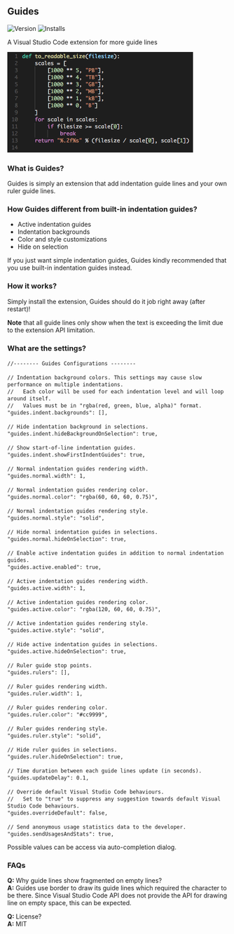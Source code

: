## Guides
![Version](http://vsmarketplacebadge.apphb.com/version/spywhere.guides.svg)
![Installs](http://vsmarketplacebadge.apphb.com/installs/spywhere.guides.svg)

A Visual Studio Code extension for more guide lines

![Screenshot](images/screenshot.png)

### What is Guides?
Guides is simply an extension that add indentation guide lines and your own ruler guide lines.

### How Guides different from built-in indentation guides?
- Active indentation guides
- Indentation backgrounds
- Color and style customizations
- Hide on selection

If you just want simple indentation guides, Guides kindly recommended that you use built-in indentation guides instead.

### How it works?
Simply install the extension, Guides should do it job right away (after restart)!

**Note** that all guide lines only show when the text is exceeding the limit due to the extension API limitation.

### What are the settings?
```
//-------- Guides Configurations --------

// Indentation background colors. This settings may cause slow performance on multiple indentations.
//   Each color will be used for each indentation level and will loop around itself.
//   Values must be in "rgba(red, green, blue, alpha)" format.
"guides.indent.backgrounds": [],

// Hide indentation background in selections.
"guides.indent.hideBackgroundOnSelection": true,

// Show start-of-line indentation guides.
"guides.indent.showFirstIndentGuides": true,

// Normal indentation guides rendering width.
"guides.normal.width": 1,

// Normal indentation guides rendering color.
"guides.normal.color": "rgba(60, 60, 60, 0.75)",

// Normal indentation guides rendering style.
"guides.normal.style": "solid",

// Hide normal indentation guides in selections.
"guides.normal.hideOnSelection": true,

// Enable active indentation guides in addition to normal indentation guides.
"guides.active.enabled": true,

// Active indentation guides rendering width.
"guides.active.width": 1,

// Active indentation guides rendering color.
"guides.active.color": "rgba(120, 60, 60, 0.75)",

// Active indentation guides rendering style.
"guides.active.style": "solid",

// Hide active indentation guides in selections.
"guides.active.hideOnSelection": true,

// Ruler guide stop points.
"guides.rulers": [],

// Ruler guides rendering width.
"guides.ruler.width": 1,

// Ruler guides rendering color.
"guides.ruler.color": "#cc9999",

// Ruler guides rendering style.
"guides.ruler.style": "solid",

// Hide ruler guides in selections.
"guides.ruler.hideOnSelection": true,

// Time duration between each guide lines update (in seconds).
"guides.updateDelay": 0.1,

// Override default Visual Studio Code behaviours.
//   Set to "true" to suppress any suggestion towards default Visual Studio Code behaviours.
"guides.overrideDefault": false,

// Send anonymous usage statistics data to the developer.
"guides.sendUsagesAndStats": true,
```
Possible values can be access via auto-completion dialog.

### FAQs

**Q:** Why guide lines show fragmented on empty lines?  
**A:** Guides use border to draw its guide lines which required the character to be there.
Since Visual Studio Code API does not provide the API for drawing line on empty space, this can be expected. 

**Q:** License?  
**A:** MIT
